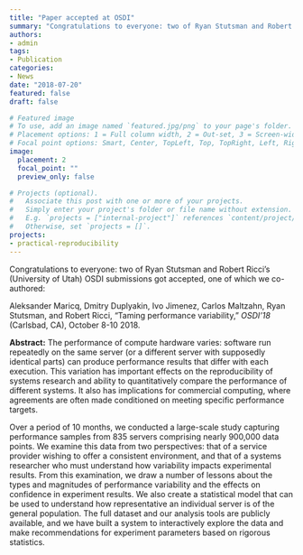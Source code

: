 ```yaml
---
title: "Paper accepted at OSDI"
summary: "Congratulations to everyone: two of Ryan Stutsman and Robert Ricci’s (University of Utah) OSDI submissions got accepted, one of which we co-authored."
authors:
- admin
tags:
- Publication
categories:
- News
date: "2018-07-20"
featured: false
draft: false

# Featured image
# To use, add an image named `featured.jpg/png` to your page's folder.
# Placement options: 1 = Full column width, 2 = Out-set, 3 = Screen-width
# Focal point options: Smart, Center, TopLeft, Top, TopRight, Left, Right, BottomLeft, Bottom, BottomRight
image:
  placement: 2
  focal_point: ""
  preview_only: false

# Projects (optional).
#   Associate this post with one or more of your projects.
#   Simply enter your project's folder or file name without extension.
#   E.g. `projects = ["internal-project"]` references `content/project/deep-learning/index.md`.
#   Otherwise, set `projects = []`.
projects:
- practical-reproducibility
---
```

Congratulations to everyone:  two of Ryan Stutsman and Robert Ricci’s (University of Utah) OSDI  submissions got accepted, one of which we co-authored:

Aleksander Maricq, Dmitry Duplyakin, Ivo Jimenez, Carlos Maltzahn, Ryan Stutsman, and Robert Ricci, “Taming  performance variability,” *OSDI’18* (Carlsbad, CA), October 8-10 2018.

**Abstract:**  The performance of compute hardware varies: software run repeatedly on  the same server (or a different server with supposedly identical parts)  can produce performance results that differ with each execution. This  variation has important effects on the reproducibility of systems  research and ability to quantitatively compare the performance of  different systems. It also has implications for commercial computing,  where agreements are often made conditioned on meeting specific  performance targets.

Over a period of 10 months, we conducted a large-scale study capturing performance samples from 835 servers  comprising nearly 900,000 data points. We examine this data from two  perspectives: that of a service provider wishing to offer a consistent  environment, and that of a systems researcher who must understand how  variability impacts experimental results. From this examination, we draw a number of lessons about the types and magnitudes of performance  variability and the effects on confidence in experiment results. We also create a statistical model that can be used to understand how  representative an individual server is of the general population. The  full dataset and our analysis tools are publicly available, and we have  built a system to interactively explore the data and make  recommendations for experiment parameters based on rigorous statistics.

